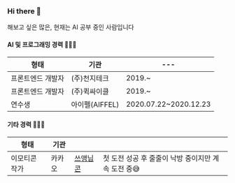 ### Hi there 👋
해보고 싶은 많은, 현재는 AI 공부 중인 사람입니다

#### AI 및 프로그래밍 경력 👩🏻‍💻
|형태|기관|---|
|---|---|---|
|프론트엔드 개발자|(주)천지테크|2019.~|
|프론트엔드 개발자|(주)퀵싸이클|2019.~|
|연수생|아이펠(AIFFEL)|2020.07.22~2020.12.23|


#### 기타 경력 👩🏻‍🎨
|형태|기관|||
|---|----|---|---|
|이모티콘 작가|카카오|[쓰앵님콘](https://e.kakao.com/t/brag-tags)|첫 도전 성공 후 줄줄이 낙방 중이지만 계속 도전 중😅|

<!--
**zeze79/zeze79** is a ✨ _special_ ✨ repository because its `README.md` (this file) appears on your GitHub profile.

Here are some ideas to get you started:

- 🔭 I’m currently working on ...
- 🌱 I’m currently learning ...
- 👯 I’m looking to collaborate on ...
- 🤔 I’m looking for help with ...
- 💬 Ask me about ...
- 📫 How to reach me: ...
- 😄 Pronouns: ...
- ⚡ Fun fact: ...
-->
